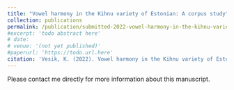 ```yaml
---
title: "Vowel harmony in the Kihnu variety of Estonian: A corpus study"
collection: publications
permalink: /publication/submitted-2022-vowel-harmony-in-the-kihnu-variety-of-estonian
#excerpt: 'todo abstract here'
# date: 
# venue: '(not yet published)'
#paperurl: 'https://todo.url.here'
citation: 'Vesik, K. (2022). Vowel harmony in the Kihnu variety of Estonian: A corpus study. Manuscript submitted for publication.'
---
```

Please contact me directly for more information about this manuscript.

<!--[Download paper here](https://www.aclweb.org/anthology/2020.sigmorphon-1.16.pdf)-->

<!--Recommended citation: 
Vesik, K. (2022). Vowel harmony in the Kihnu variety of Estonian: A corpus study. Manuscript submitted for publication.-->
